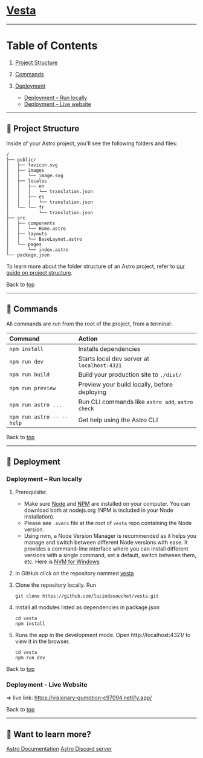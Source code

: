 # [Vesta](https://visionary-gumption-c97094.netlify.app/)
---

# Table of Contents <a name="tableOfContents"></a>

1. [Project Structure](#projectStructure)

2. [Commands](#commands)

3. [Deployment](#deployment)

   - [Deployment – Run locally](#deploymentRunLocallydeploymentRunLocally)
   - [Deployment – Live website](#deploymentLiveWebsite)

---

## 🚀 Project Structure <a name="projectStructure"></a>

Inside of your Astro project, you'll see the following folders and files:

```text
/
├── public/
│   ├── favicon.svg
│   ├── images
│   |   └── image.svg
│   ├── locales
│   │   ├── en
│   │   |   └── translation.json
│   │   ├── es
│   │   |   └── translation.json
│   └── └── fr
│           └── translation.json
├── src
│   ├── components
│   │   └── Home.astro
│   ├── layouts
│   │   └── BaseLayout.astro
│   └── pages
│       └── index.astro
└── package.json
```

To learn more about the folder structure of an Astro project, refer to [our guide on project structure](https://docs.astro.build/en/basics/project-structure/).

Back to [top](#tableOfContents)

---

## 🧞 Commands <a name="commands"></a>

All commands are run from the root of the project, from a terminal:

| Command                   | Action                                           |
| :------------------------ | :----------------------------------------------- |
| `npm install`             | Installs dependencies                            |
| `npm run dev`             | Starts local dev server at `localhost:4321`      |
| `npm run build`           | Build your production site to `./dist/`          |
| `npm run preview`         | Preview your build locally, before deploying     |
| `npm run astro ...`       | Run CLI commands like `astro add`, `astro check` |
| `npm run astro -- --help` | Get help using the Astro CLI                     |

Back to [top](#tableOfContents)

---

## 🧞 Deployment <a name="deployment"></a>

### Deployment – Run locally <a name="#deploymentRunLocally"></a>
1. Prerequisite:
   - Make sure [Node](https://nodejs.org/en/) and [NPM](https://www.npmjs.com/) are installed on your computer. You can download both at nodejs.org (NPM is included in your Node installation).
   - Please see `.nvmrc` file at the root of `vesta` repo containing the Node version.
   - Using nvm, a Node Version Manager is recommended as it helps you manage and switch between different Node versions with ease. It provides a command-line interface where you can install different versions with a single command, set a default, switch between them, etc. Here is [NVM for Windows](https://github.com/coreybutler/nvm-windows)
2. In GitHub click on the repository nammed [vesta](https://github.com/lucindasouchet/vesta)
3. Clone the repository locally. Run

   ```
   git clone https://github.com/lucindasouchet/vesta.git
   ```

4. Install all modules listed as dependencies in package.json

   ```
   cd vesta
   npm install
   ```

5. Runs the app in the development mode.
   Open http://localhost:4321/ to view it in the browser.
   ```
   cd vesta
   npm run dev
   ```

Back to [top](#tableOfContents)

### Deployment - Live Website <a name="#deploymentLiveWebsite"></a>

=> live link: https://visionary-gumption-c97094.netlify.app/

Back to [top](#tableOfContents)

---

## 👀 Want to learn more?

[Astro Documentation](https://docs.astro.build)
[Astro Discord server](https://astro.build/chat)
